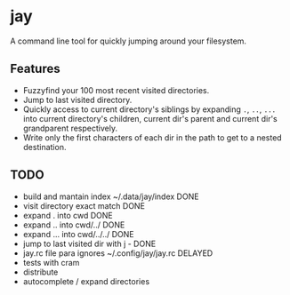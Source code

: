 jay
===

A command line tool for quickly jumping around your filesystem. 

## Features
* Fuzzyfind your 100 most recent visited directories. 
* Jump to last visited directory.
* Quickly access to current directory's siblings by expanding `.`, `..`, `...` 
  into current directory's children, current dir's parent and 
  current dir's grandparent respectively.
* Write only the first characters of each dir in the path to get to a 
  nested destination.


## TODO
* build and mantain index ~/.data/jay/index DONE
* visit directory exact match DONE
* expand . into cwd DONE
* expand .. into cwd/../ DONE
* expand ... into cwd/../../ DONE
* jump to last visited dir with j - DONE
* jay.rc file para ignores ~/.config/jay/jay.rc DELAYED
* tests with cram
* distribute
* autocomplete / expand directories
